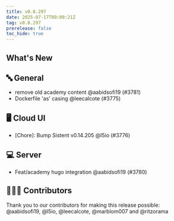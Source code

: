 ```yaml
---
title: v0.8.297
date: 2025-07-17T09:09:21Z
tag: v0.8.297
prerelease: false
toc_hide: true
---
```


## What's New
## 🔤 General
- remove old academy content @aabidsofi19 (#3781)
- Dockerfile 'as' casing @leecalcote (#3775)

## 🖥 Cloud UI

- [Chore]: Bump Sistent v0.14.205 @l5io (#3776)

## 💻 Server

- Feat/academy hugo integration @aabidsofi19 (#3780)

## 👨🏽‍💻 Contributors

Thank you to our contributors for making this release possible:
@aabidsofi19, @l5io, @leecalcote, @marblom007 and @ritzorama

